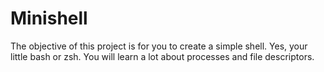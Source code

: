# Minishell

The objective of this project is for you to create a simple shell. Yes, your
little bash or zsh. You will learn a lot about processes and file descriptors.
